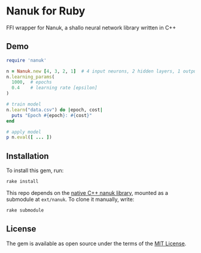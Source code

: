 # Nanuk for Ruby

FFI wrapper for Nanuk, a shallo neural network library written in C++

## Demo

```ruby
require 'nanuk'

n = Nanuk.new [4, 3, 2, 1]  # 4 input neurons, 2 hidden layers, 1 output neuron
n.learning_params(
  1000,  # epochs
  0.4    # learning rate [epsilon]
)

# train model
n.learn("data.csv") do |epoch, cost|
  puts "Epoch #{epoch}: #{cost}"
end

# apply model
p n.eval([ ... ])
```


## Installation

To install this gem, run:
```bash
rake install
```

This repo depends on the [native C++ nanuk library](https://github.com/patztablook22/nanuk/), mounted as a submodule at `ext/nanuk`. To clone it manually, write:
```bash
rake submodule
```

## License

The gem is available as open source under the terms of the [MIT License](https://opensource.org/licenses/MIT).
